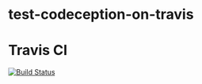 # test-codeception-on-travis

Travis CI
=========

[![Build Status](https://travis-ci.org/kuflievskiy/test-codeception-on-travis.svg?branch=master)](https://travis-ci.org/kuflievskiy/test-codeception-on-travis)
